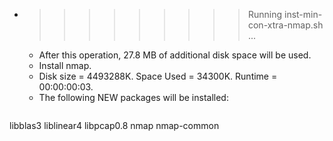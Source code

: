* >>>>>>>>> Running inst-min-con-xtra-nmap.sh ...
  * After this operation, 27.8 MB of additional disk space will be used.
  * Install nmap.
  * Disk size = 4493288K. Space Used = 34300K. Runtime = 00:00:00:03.
  * The following NEW packages will be installed:
  ```bash
libblas3 liblinear4 libpcap0.8 nmap nmap-common
  ```
